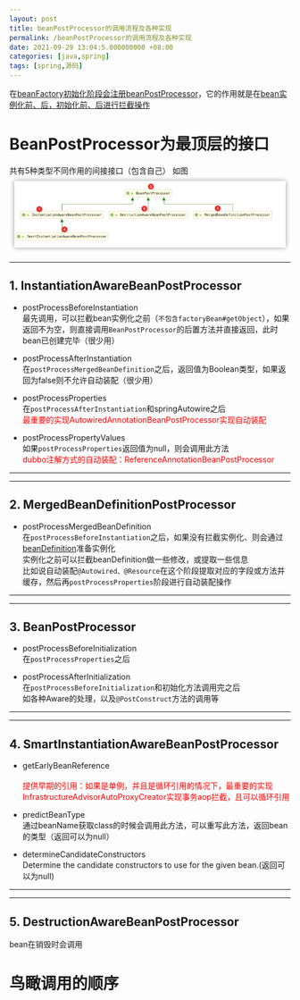 ```yaml
---
layout: post
title: beanPostProcessor的调用流程及各种实现
permalink: /beanPostProcessor的调用流程及各种实现
date: 2021-09-29 13:04:5.000000000 +08:00
categories: [java,spring]
tags: [spring,源码]
---
```


在[beanFactory初始化阶段会注册beanPostProcessor](/springBeanFactory流程解析#5-注册拦截bean创建的bean处理器-beanpostprocessor)，它的作用就是在[bean实例化前、后，初始化前、后进行拦截操作](/spring对bean实例化的流程#3-获取不到bean则创建)

# BeanPostProcessor为最顶层的接口
共有5种类型不同作用的间接接口（包含自己）
如图![beanPostProcessor](/assets/images/posts/2021/beanPostProcessor.png)


---

## 1. **InstantiationAwareBeanPostProcessor**

* postProcessBeforeInstantiation  
最先调用，可以拦截bean实例化之前（`不包含factoryBean#getObject`），如果返回不为空，则直接调用`BeanPostProcessor`的后置方法并直接返回，此时bean已创建完毕（很少用）

* postProcessAfterInstantiation  
在`postProcessMergedBeanDefinition`之后，返回值为Boolean类型，如果返回为false则不允许自动装配（很少用）

* postProcessProperties  
在`postProcessAfterInstantiation`和springAutowire之后  <br/>
    <font color='red'>最重要的实现AutowiredAnnotationBeanPostProcessor实现自动装配</font>

* postProcessPropertyValues  
如果`postProcessProperties`返回值为null，则会调用此方法  <br/>
    <font color='red'>dubbo注解方式的自动装配：ReferenceAnnotationBeanPostProcessor</font>

---
---

## 2. MergedBeanDefinitionPostProcessor
* postProcessMergedBeanDefinition  
在`postProcessBeforeInstantiation`之后，如果没有拦截实例化、则会通过[beanDefinition](#4-beandefinitionregistry)准备实例化  
实例化之前可以拦截beanDefinition做一些修改，或提取一些信息  
比如说自动装配`@Autowired、@Resource`在这个阶段提取对应的字段或方法并缓存，然后再`postProcessProperties`阶段进行自动装配操作


---
---

## 3. **BeanPostProcessor**

* postProcessBeforeInitialization  
在`postProcessProperties`之后 

* postProcessAfterInitialization  
在`postProcessBeforeInitialization`和初始化方法调用完之后  
如各种Aware的处理，以及`@PostConstruct`方法的调用等

---
---

## 4. **SmartInstantiationAwareBeanPostProcessor**  

* getEarlyBeanReference<br/>    
  <font color='red'>提供早期的引用：如果是单例，并且是循环引用的情况下，最重要的实现InfrastructureAdvisorAutoProxyCreator实现事务aop拦截，且可以循环引用</font>

* predictBeanType  
通过beanName获取class的时候会调用此方法，可以重写此方法，返回bean的类型（返回可以为null）

* determineCandidateConstructors  
Determine the candidate constructors to use for the given bean.(返回可以为null)

---
---

## 5. DestructionAwareBeanPostProcessor
bean在销毁时会调用


# 鸟瞰调用的顺序